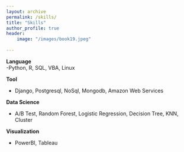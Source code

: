 ```yaml
---   
layout: archive
permalink: /skills/
title: "Skills"
author_profile: true
header:
    image: "/images/book19.jpeg"
      
---
```


**Language**  
    -Python, R, SQL, VBA, Linux 
   
**Tool**  
   - Django, Postgresql, NoSql, Mongodb, Amazon Web Services
   
**Data Science**  
   - A/B Test, Random Forest, Logistic Regression, Decision Tree, KNN, Cluster
   
**Visualization**  
   - PowerBI, Tableau

